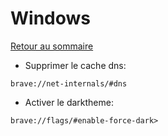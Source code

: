 # Windows

[Retour au sommaire](docs/index)

- Supprimer le cache dns:
```
brave://net-internals/#dns
```

- Activer le darktheme:
```
brave://flags/#enable-force-dark>
```
